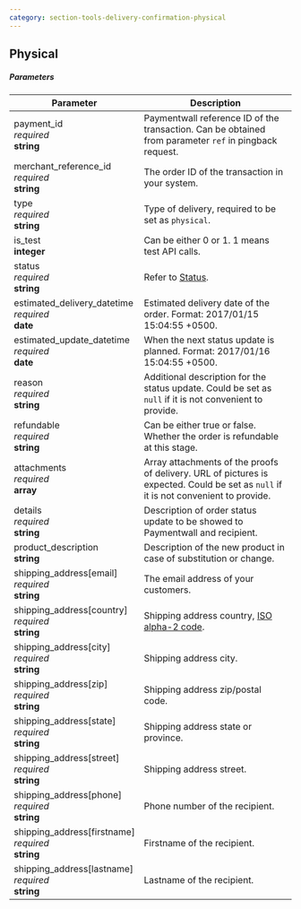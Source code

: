 ```yaml
---
category: section-tools-delivery-confirmation-physical
---
```

## Physical

##### Parameters

|Parameter|Description|
|---|---|
|payment_id <br> *required* <br> **string**| Paymentwall reference ID of the transaction. Can be obtained from parameter ```ref``` in pingback request.|
|merchant_reference_id <br> *required* <br> **string**| The order ID of the transaction in your system. |
|type <br> *required* <br> **string**| Type of delivery, required to be set as ```physical```.|
|is_test<br> **integer**| Can be either 0 or 1. 1 means test API calls.|
|status <br> *required* <br> **string**|Refer to [Status](#section-tools-delivery-confirmation-status).|
|estimated_delivery_datetime <br> *required* <br> **date**| Estimated delivery date of the order. Format: 2017/01/15 15:04:55 +0500.|
|estimated_update_datetime <br> *required* <br> **date**| When the next status update is planned. Format: 2017/01/16 15:04:55 +0500.|
|reason <br> *required* <br> **string**| Additional description for the status update. Could be set as ```null``` if it is not convenient to provide.|
|refundable <br> *required* <br> **string**| Can be either true or false. Whether the order is refundable at this stage.|
|attachments <br> *required* <br> **array**| Array attachments of the proofs of delivery. URL of pictures is expected. Could be set as ```null``` if it is not convenient to provide. |
|details <br> *required* <br> **string**| Description of order status update to be showed to Paymentwall and recipient.|
|product_description<br> **string**| Description of the new product in case of substitution or change. |
|shipping_address[email]<br> *required*<br> **string**| The email address of your customers.|
|shipping_address[country] <br> *required* <br> **string**| Shipping address country, [ISO alpha-2 code](https://en.wikipedia.org/wiki/ISO_3166-1_alpha-2#Officially_assigned_code_elements).|
|shipping_address[city] <br> *required* <br> **string**| Shipping address city.|
|shipping_address[zip] <br> *required* <br> **string**| Shipping address zip/postal code.|
|shipping_address[state] <br> *required* <br> **string**| Shipping address state or province.|
|shipping_address[street] <br> *required* <br> **string**| Shipping address street.|
|shipping_address[phone] <br> *required* <br> **string**| Phone number of the recipient.|
|shipping_address[firstname] <br> *required* <br> **string**| Firstname of the recipient.|
|shipping_address[lastname] <br> *required* <br> **string**| Lastname of the recipient.|
